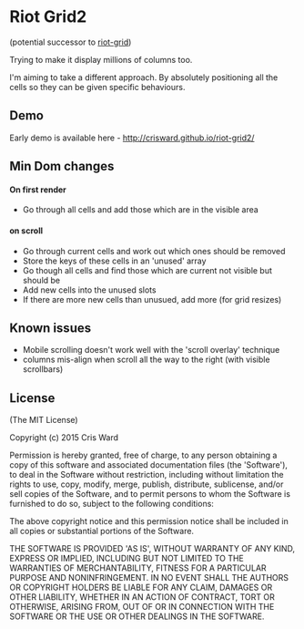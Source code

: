 # Riot Grid2

(potential successor to [riot-grid](https://github.com/crisward/riot-grid))

Trying to make it display millions of columns too.

I'm aiming to take a different approach. By absolutely positioning all the cells so they can be given 
specific behaviours.

## Demo

Early demo is available here - http://crisward.github.io/riot-grid2/


## Min Dom changes

#### On first render

* Go through all cells and add those which are in the visible area

#### on scroll

* Go through current cells and work out which ones should be removed
* Store the keys of these cells in an 'unused' array
* Go though all cells and find those which are current not visible but should be
* Add new cells into the unused slots
* If there are more new cells than unusued, add more (for grid resizes) 

## Known issues

* Mobile scrolling doesn't work well with the 'scroll overlay' technique
* columns mis-align when scroll all the way to the right (with visible scrollbars)

## License

(The MIT License)

Copyright (c) 2015 Cris Ward

Permission is hereby granted, free of charge, to any person obtaining a copy of this software and associated documentation files (the 'Software'), to deal in the Software without restriction, including without limitation the rights to use, copy, modify, merge, publish, distribute, sublicense, and/or sell copies of the Software, and to permit persons to whom the Software is furnished to do so, subject to the following conditions:

The above copyright notice and this permission notice shall be included in all copies or substantial portions of the Software.

THE SOFTWARE IS PROVIDED 'AS IS', WITHOUT WARRANTY OF ANY KIND, EXPRESS OR IMPLIED, INCLUDING BUT NOT LIMITED TO THE WARRANTIES OF MERCHANTABILITY, FITNESS FOR A PARTICULAR PURPOSE AND NONINFRINGEMENT. IN NO EVENT SHALL THE AUTHORS OR COPYRIGHT HOLDERS BE LIABLE FOR ANY CLAIM, DAMAGES OR OTHER LIABILITY, WHETHER IN AN ACTION OF CONTRACT, TORT OR OTHERWISE, ARISING FROM, OUT OF OR IN CONNECTION WITH THE SOFTWARE OR THE USE OR OTHER DEALINGS IN THE SOFTWARE.

